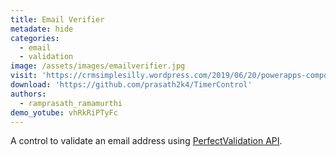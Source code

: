 ```yaml
---
title: Email Verifier
metadate: hide
categories:
  - email
  - validation
image: /assets/images/emailverifier.jpg
visit: 'https://crmsimplesilly.wordpress.com/2019/06/20/powerapps-component-framework-an-on-demand-email-verifier-control/'
download: 'https://github.com/prasath2k4/TimerControl'
authors:
  - ramprasath_ramamurthi
demo_yotube: vhRkRiPTyFc
---
```


A control to validate an email address using <a target="_blank" href="https://email.perfectvalidation.com/">PerfectValidation API</a>.
